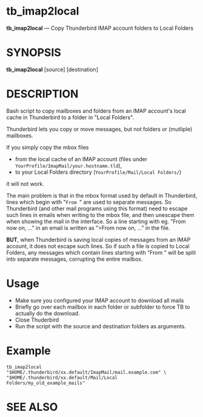 # tb_imap2local
**tb_imap2local** — Copy Thunderbird IMAP account folders to Local Folders 

SYNOPSIS
========
**tb_imap2local** \[source] \[destination]

DESCRIPTION
===========
Bash script to copy mailboxes and folders from an IMAP account's local cache in Thunderbird to a folder in "Local Folders".

Thunderbird lets you copy or move messages, but not folders or (mutliple) mailboxes.

If you simply copy the mbox files
*   from the local cache of an IMAP account (files under `YourProfile/ImapMail/your.hostname.tld`),
*  to your Local Folders directory (`YourProfile/Mail/Local Folders/`)

it will not work.

The main problem is that in the mbox format used by default in Thunderbird, lines which begin with "`From `" are used to separate messages. So Thunderbird (and other mail programs using this format) need to escape such lines in emails when writing to the mbox file, and then unescape them when showing the mail in the interface. So a line starting with eg. "From now on, ..." in an email is written as ">From now on, ..." in the file.

**BUT**, when Thunderbird is saving local copies of messages from an IMAP account, it does not escape such lines. So if such a file is copied to Local Folders, any messages which contain lines starting with "From " will be split into separate messages, corrupting the entire mailbox.

# Usage

* Make sure you configured your IMAP account to download all mails
* Briefly go over each mailbox in each folder or subfolder to force TB to actually do the download.
* Close Thuderbird
* Run the script with the source and destination folders as arguments.

# Example
    tb_imap2local "$HOME/.thunderbird/xx.default/ImapMail/mail.example.com" \
    "$HOME/.thunderbird/xx.default/Mail/Local Folders/my_old_example_mails"


SEE ALSO
========

